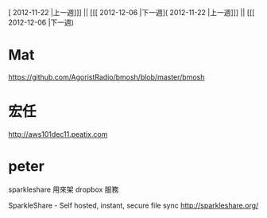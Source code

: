 [ 2012-11-22 |上一週]]] || [[[ 2012-12-06 |下一週]( 2012-11-22 |上一週]]] || [[[ 2012-12-06 |下一週)




# Mat

<https://github.com/AgoristRadio/bmosh/blob/master/bmosh>  


# 宏任

<http://aws101dec11.peatix.com>  

# peter

sparkleshare 用來架 dropbox 服務

SparkleShare - Self hosted, instant, secure file sync
<http://sparkleshare.org/>  